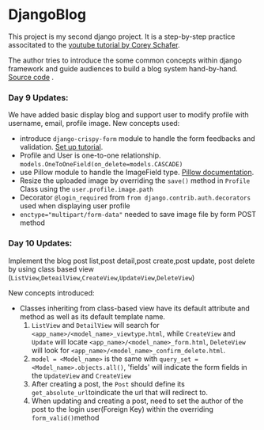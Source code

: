 # DjangoBlog
This project is my second django project. It is a step-by-step practice associtated to the [youtube tutorial by Corey Schafer](https://www.youtube.com/playlist?list=PL-osiE80TeTtoQCKZ03TU5fNfx2UY6U4p).

The author tries to introduce the some common concepts within django framework and guide audiences to build a blog system hand-by-hand. [Source code](https://github.com/CoreyMSchafer/code_snippets/tree/master/Django_Blog) .

### Day 9 Updates:
We have added basic display blog  and support user to modify profile with username, email, profile image.
New concepts used:
  - introduce `django-crispy-form` module to handle the form feedbacks and validation. [Set up tutorial](https://django-crispy-forms.readthedocs.io/en/latest/install.html#installing-django-crispy-forms).
  - Profile and User is one-to-one relationship. `models.OneToOneField(on_delete=models.CASCADE)`
  - use Pillow module to handle the ImageField type. [Pillow documentation](https://pillow.readthedocs.io/en/stable/reference/Image.html).
  - Resize the uploaded image by overriding the `save()` method in `Profile` Class using the `user.profile.image.path`
  - Decorator `@login_required` from `from django.contrib.auth.decorators` used  when displaying user profile
  - `enctype="multipart/form-data"` needed to save image file by form POST method


### Day 10 Updates:
Implement the blog post list,post detail,post create,post update, post delete by using class based view (`ListView`,`DeteailView`,`CreateView`,`UpdateView`,`DeleteView`)

New concepts introduced:
  - Classes inheriting from class-based view have its default attribute and method as well as its default template name.
      1. `ListView` and `DetailView` will search for `<app_name>/<model_name>_viewtype.html`, while `CreateView` and `Update` will locate `<app_name>/<model_name>_form.html`, `DeleteView` will look for `<app_name>/<model_name>_confirm_delete.html`.
      2. `model = <Model_name>` is the same with `query_set = <Model_name>.objects.all()`, 'fields' will indicate the form fields in the `UpdateView` and `CreateView`
      3. After creating a post, the `Post` should define its `get_absolute_url`toindicate the url that will redirect to.
      4. When updating and creating a post, need to set the author of the post  to the login user(Foreign Key) within the overriding `form_valid()`method
      